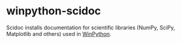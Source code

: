 winpython-scidoc
================
Scidoc installs documentation for scientific libraries 
(NumPy, SciPy, Matplotlib and others) used in [WinPython](http://winpython.github.io).
